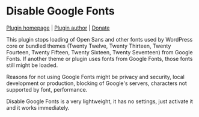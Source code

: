 Disable Google Fonts
====================

[Plugin homepage](https://milandinic.com/wordpress/plugins/disable-google-fonts/) | [Plugin author](https://milandinic.com/) | [Donate](https://milandinic.com/donate/)

This plugin stops loading of Open Sans and other fonts used by WordPress core or bundled themes (Twenty Twelve, Twenty Thirteen, Twenty Fourteen, Twenty Fifteen, Twenty Sixteen, Twenty Seventeen) from Google Fonts. If another theme or plugin uses fonts from Google Fonts, those fonts still might be loaded.

Reasons for not using Google Fonts might be privacy and security, local development or production, blocking of Google's servers, characters not supported by font, performance.

Disable Google Fonts is a very lightweight, it has no settings, just activate it and it works immediately.

